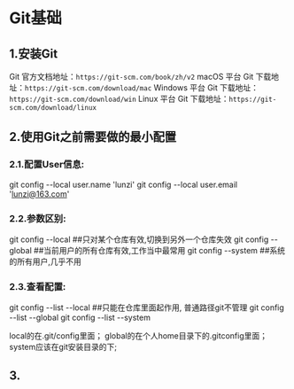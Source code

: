 # Git基础

## 1.安装Git
Git 官方文档地址：`https://git-scm.com/book/zh/v2`
macOS 平台 Git 下载地址：`https://git-scm.com/download/mac`
Windows 平台 Git 下载地址：`https://git-scm.com/download/win`
Linux 平台 Git 下载地址：`https://git-scm.com/download/linux`

## 2.使用Git之前需要做的最小配置
### 2.1.配置User信息:
git config --local user.name 'lunzi'
git config --local user.email 'lunzi@163.com'

### 2.2.参数区别:
git config --local ##只对某个仓库有效,切换到另外一个仓库失效
git config --global ##当前用户的所有仓库有效,工作当中最常用
git config --system ##系统的所有用户,几乎不用

### 2.3.查看配置:

git config --list --local ##只能在仓库里面起作用, 普通路径git不管理 
git config --list --global 
git config --list --system 

local的在.git/config里面；
global的在个人home目录下的.gitconfig里面；
system应该在git安装目录的下;

## 3.